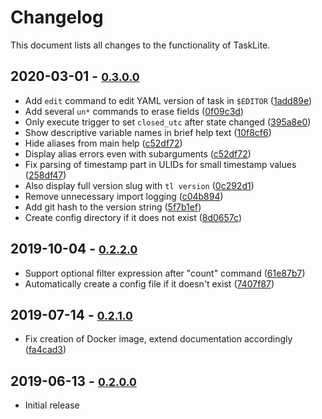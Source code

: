 # Changelog

This document lists all changes to the functionality of TaskLite.


## 2020-03-01 - <small>[0.3.0.0]</small>

[0.3.0.0]: https://github.com/ad-si/TaskLite/releases/tag/v0.3.0.0

- Add `edit` command to edit YAML version of task in `$EDITOR` ([1add89e])
- Add several `un*` commands to erase fields ([0f09c3d])
- Only execute trigger to set `closed_utc` after state changed ([395a8e0])
- Show descriptive variable names in brief help text ([10f8cf6])
- Hide aliases from main help ([c52df72])
- Display alias errors even with subarguments ([c52df72])
- Fix parsing of timestamp part in ULIDs for small timestamp values ([258df47])
- Also display full version slug with `tl version` ([0c292d1])
- Remove unnecessary import logging ([c04b894])
- Add git hash to the version string ([5f7b1ef])
- Create config directory if it does not exist ([8d0657c])

[1add89e]: https://github.com/ad-si/TaskLite/commit/1add89e
[0f09c3d]: https://github.com/ad-si/TaskLite/commit/0f09c3d
[395a8e0]: https://github.com/ad-si/TaskLite/commit/395a8e0
[10f8cf6]: https://github.com/ad-si/TaskLite/commit/10f8cf6
[c52df72]: https://github.com/ad-si/TaskLite/commit/c52df72
[c52df72]: https://github.com/ad-si/TaskLite/commit/c52df72
[258df47]: https://github.com/ad-si/TaskLite/commit/258df47
[0c292d1]: https://github.com/ad-si/TaskLite/commit/0c292d1
[c04b894]: https://github.com/ad-si/TaskLite/commit/c04b894
[5f7b1ef]: https://github.com/ad-si/TaskLite/commit/5f7b1ef
[8d0657c]: https://github.com/ad-si/TaskLite/commit/8d0657c


## 2019-10-04 - <small>[0.2.2.0]</small>

[0.2.2.0]: https://github.com/ad-si/TaskLite/releases/tag/v0.2.2.0

- Support optional filter expression after "count" command ([61e87b7])
- Automatically create a config file if it doesn't exist ([7407f87])


[61e87b7]: https://github.com/ad-si/TaskLite/commit/61e87b7
[7407f87]: https://github.com/ad-si/TaskLite/commit/7407f87


## 2019-07-14 - <small>[0.2.1.0]</small>

[0.2.1.0]: https://github.com/ad-si/TaskLite/releases/tag/v0.2.1.0

- Fix creation of Docker image, extend documentation accordingly ([fa4cad3])

[fa4cad3]: https://github.com/ad-si/TaskLite/commit/fa4cad3


## 2019-06-13 - <small>[0.2.0.0]</small>

[0.2.0.0]: https://github.com/ad-si/TaskLite/releases/tag/v0.2.0.0

- Initial release
